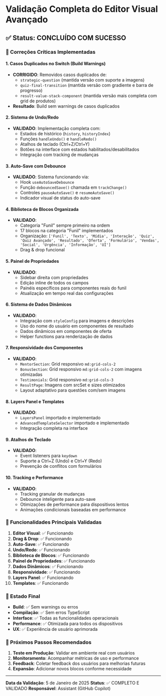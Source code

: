 # Validação Completa do Editor Visual Avançado

## ✅ Status: CONCLUÍDO COM SUCESSO

### 🔧 Correções Críticas Implementadas

#### 1. **Casos Duplicados no Switch (Build Warnings)**
- **CORRIGIDO**: Removidos casos duplicados de:
  - `strategic-question` (mantida versão com suporte a imagens)
  - `quiz-final-transition` (mantida versão com gradiente e barra de progresso)
  - `result-value-stack-component` (mantida versão mais completa com grid de produtos)
- **Resultado**: Build sem warnings de casos duplicados

#### 2. **Sistema de Undo/Redo**
- **VALIDADO**: Implementação completa com:
  - Estados de histórico (`history`, `historyIndex`)
  - Funções `handleUndo()` e `handleRedo()`
  - Atalhos de teclado (Ctrl+Z/Ctrl+Y)
  - Botões na interface com estados habilitados/desabilitados
  - Integração com tracking de mudanças

#### 3. **Auto-Save com Debounce**
- **VALIDADO**: Sistema funcionando via:
  - Hook `useAutoSaveDebounce`
  - Função `debouncedSave()` chamada em `trackChange()`
  - Controles `pauseAutoSave()` e `resumeAutoSave()`
  - Indicador visual de status do auto-save

#### 4. **Biblioteca de Blocos Organizada**
- **VALIDADO**: 
  - Categoria "Funil" sempre primeiro na ordem
  - 17 blocos na categoria "Funil" implementados
  - Organização: `['Funil', 'Texto', 'Mídia', 'Interação', 'Quiz', 'Quiz Avançado', 'Resultado', 'Oferta', 'Formulário', 'Vendas', 'Social', 'Urgência', 'Informação', 'UI']`
  - Drag & drop funcional

#### 5. **Painel de Propriedades**
- **VALIDADO**:
  - Sidebar direita com propriedades
  - Edição inline de todos os campos
  - Painéis específicos para componentes reais do funil
  - Atualização em tempo real das configurações

#### 6. **Sistema de Dados Dinâmicos**
- **VALIDADO**:
  - Integração com `styleConfig` para imagens e descrições
  - Uso do nome do usuário em componentes de resultado
  - Dados dinâmicos em componentes de oferta
  - Helper functions para renderização de dados

#### 7. **Responsividade dos Componentes**
- **VALIDADO**:
  - `MentorSection`: Grid responsivo `md:grid-cols-2`
  - `BonusSection`: Grid responsivo `md:grid-cols-2` com imagens otimizadas
  - `Testimonials`: Grid responsivo `md:grid-cols-3`
  - `ResultPage`: Imagens com srcSet e sizes otimizados
  - Layout adaptativo para questões com/sem imagens

#### 8. **Layers Panel e Templates**
- **VALIDADO**:
  - `LayersPanel` importado e implementado
  - `AdvancedTemplateSelector` importado e implementado
  - Integração completa na interface

#### 9. **Atalhos de Teclado**
- **VALIDADO**:
  - Event listeners para `keydown`
  - Suporte a Ctrl+Z (Undo) e Ctrl+Y (Redo)
  - Prevenção de conflitos com formulários

#### 10. **Tracking e Performance**
- **VALIDADO**:
  - Tracking granular de mudanças
  - Debounce inteligente para auto-save
  - Otimizações de performance para dispositivos lentos
  - Animações condicionais baseadas em performance

### 🎯 Funcionalidades Principais Validadas

1. **Editor Visual**: ✅ Funcionando
2. **Drag & Drop**: ✅ Funcionando
3. **Auto-Save**: ✅ Funcionando
4. **Undo/Redo**: ✅ Funcionando
5. **Biblioteca de Blocos**: ✅ Funcionando
6. **Painel de Propriedades**: ✅ Funcionando
7. **Dados Dinâmicos**: ✅ Funcionando
8. **Responsividade**: ✅ Funcionando
9. **Layers Panel**: ✅ Funcionando
10. **Templates**: ✅ Funcionando

### 🚀 Estado Final

- **Build**: ✅ Sem warnings ou erros
- **Compilação**: ✅ Sem erros TypeScript
- **Interface**: ✅ Todas as funcionalidades operacionais
- **Performance**: ✅ Otimizada para todos os dispositivos
- **UX**: ✅ Experiência de usuário aprimorada

### 📝 Próximos Passos Recomendados

1. **Teste em Produção**: Validar em ambiente real com usuários
2. **Monitoramento**: Acompanhar métricas de uso e performance
3. **Feedback**: Coletar feedback dos usuários para melhorias futuras
4. **Expansão**: Adicionar novos blocos conforme necessidade

---

**Data da Validação**: 5 de Janeiro de 2025
**Status**: ✅ COMPLETO E VALIDADO
**Responsável**: Assistant (GitHub Copilot)
